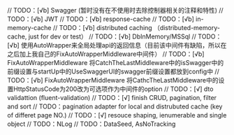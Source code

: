 // TODO：[√b] Swagger (暂时没有在不使用时去除控制器相关的注释和特性)
// TODO：[√b] JWT
// TODO：[√b] response-cache
// TODO：[√b] in-memory-cache
// TODO：[√b] distributed caching （distributed-memory-cache, just for dev or test）
// TODO：[√b] DbInMemory/MSSql
// TODO：[√b] 使用AutoWrapper来全局处理api的返回信息（目前该中间件有缺陷，所以在之后加上我自己的FixAutoWrapperMiddleware中间件）
// TODO：[√b] FixAutoWrapperMiddleware 将CatchTheLastMiddleware中的isSwagger中的前缀设置与startUp中的UseSwaggerUI的swagger前缀设置都放到config中
// TODO：[√b] FixAutoWrapperMiddleware 将CathcTheLastMiddleware中的设置HttpStatusCode为200改为可选项作为中间件的option
// TODO：[√] dto validattion (fluent-validation)
// TODO：[√] finish CRUD, pagination, filter and sort
// TODO：pagination adapter for local and distrubuted cache (key of differet page NO.)
// TODO：[√] resouce shaping, ienumerable and single object
// TODO：NLog
// TODO：DataSeed, AsNoTracking
